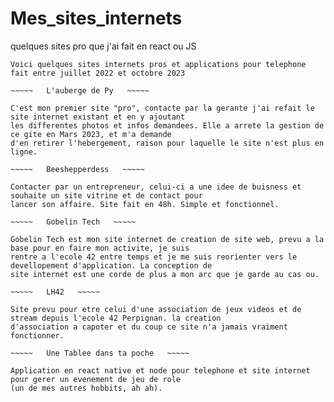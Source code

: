 # Mes_sites_internets
quelques sites pro que j'ai fait en react ou JS
~~~~~~~~~~~~~~~~~~~~~~~~~~~~~~~~~~~~~~~~~~~~~~~
Voici quelques sites internets pros et applications pour telephone fait entre juillet 2022 et octobre 2023

~~~~~   L'auberge de Py   ~~~~~

C'est mon premier site "pro", contacte par la gerante j'ai refait le site internet existant et en y ajoutant
les differentes photos et infos demandees. Elle a arrete la gestion de ce gite en Mars 2023, et m'a demande
d'en retirer l'hebergement, raison pour laquelle le site n'est plus en ligne.

~~~~~   Beeshepperdess   ~~~~~

Contacter par un entrepreneur, celui-ci a une idee de buisness et souhaite un site vitrine et de contact pour
lancer son affaire. Site fait en 48h. Simple et fonctionnel.

~~~~~   Gobelin Tech   ~~~~~

Gobelin Tech est mon site internet de creation de site web, prevu a la base pour en faire mon activite, je suis
rentre a l'ecole 42 entre temps et je me suis reorienter vers le devellopement d'application. La conception de
site internet est une corde de plus a mon arc que je garde au cas ou.

~~~~~   LH42   ~~~~~

Site prevu pour etre celui d'une association de jeux videos et de stream depuis l'ecole 42 Perpignan. la creation
d'association a capoter et du coup ce site n'a jamais vraiment fonctionner.

~~~~~   Une Tablee dans ta poche   ~~~~~

Application en react native et node pour telephone et site internet pour gerer un evenement de jeu de role
(un de mes autres hobbits, ah ah).
